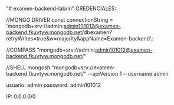 "# examen-backend-labrin" 
CREDENCIALES:

//MONGO DRIVER
const connectionString = 'mongodb+srv://admin:admin101012@examen-backend.fkuvtyw.mongodb.net/dbexamen?retryWrites=true&w=majority&appName=Examen-backend';


//COMPASS
"mongodb+srv://admin:admin101012@examen-backend.fkuvtyw.mongodb.net/"

//SHELL
mongosh "mongodb+srv://examen-backend.fkuvtyw.mongodb.net/" --apiVersion 1 --username admin

usuario: admin
password: admin101012

IP: 0.0.0.0/0